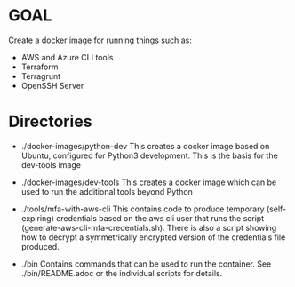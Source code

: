# GOAL

Create a docker image for running things such as:
- AWS and Azure CLI tools
- Terraform
- Terragrunt
- OpenSSH Server

# Directories

- ./docker-images/python-dev
  This creates a docker image based on Ubuntu, configured for Python3 development.
  This is the basis for the dev-tools image

- ./docker-images/dev-tools
  This creates a docker image which can be used to run the additional tools beyond Python

- ./tools/mfa-with-aws-cli
  This contains code to produce temporary (self-expiring) credentials based on the
  aws cli user that runs the script (generate-aws-cli-mfa-credentials.sh).
  There is also a script showing how to decrypt a symmetrically encrypted version
  of the credentials file produced.

- ./bin
  Contains commands that can be used to run the container.
  See ./bin/README.adoc or the individual scripts for details.
